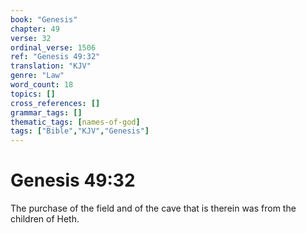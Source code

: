 ```yaml
---
book: "Genesis"
chapter: 49
verse: 32
ordinal_verse: 1506
ref: "Genesis 49:32"
translation: "KJV"
genre: "Law"
word_count: 18
topics: []
cross_references: []
grammar_tags: []
thematic_tags: [names-of-god]
tags: ["Bible","KJV","Genesis"]
---
```


# Genesis 49:32

The purchase of the field and of the cave that is therein was from the children of Heth.
